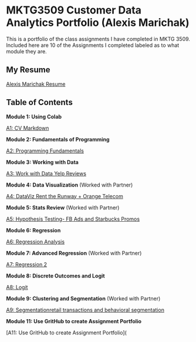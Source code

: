 # MKTG3509 Customer Data Analytics Portfolio (Alexis Marichak)
This is a portfolio of the class assignments I have completed in MKTG 3509. Included here are 10 of the Assignments I completed labeled as to what module they are.

## My Resume
[Alexis Marichak Resume](https://colab.research.google.com/drive/1ZG4z4jU-IDB4iEHKm37k4qOqMLLaTgDO?usp=sharing)

## Table of Contents 

**Module 1: Using Colab** 

[A1: CV Markdown](https://templeu.instructure.com/courses/100008/assignments/1350602/submissions/121780?download=15089534)

**Module 2: Fundamentals of Programming**

[A2: Programming Fundamentals](https://templeu.instructure.com/courses/100008/assignments/1350603/submissions/121780?download=15250359)

**Module 3: Working with Data**

[A3: Work with Data Yelp Reviews](https://templeu.instructure.com/courses/100008/assignments/1350604/submissions/121780?download=15482065)

**Module 4: Data Visualization**
(Worked with Partner)

[A4: DataViz Rent the Runway + Orange Telecom](https://templeu.instructure.com/courses/100008/assignments/1350605/submissions/119206?download=15602166)

**Module 5: Stats Review**
(Worked with Partner)

[A5: Hypothesis Testing- FB Ads and Starbucks Promos](https://templeu.instructure.com/courses/100008/assignments/1350606/submissions/119206?download=15726922)

**Module 6: Regression**

[A6: Regression Analysis](Alexis_Marichak_A6_F2021_Regression_1.ipynb)

**Module 7: Advanced Regression**
(Worked with Partner)

[A7: Regression 2](https://templeu.instructure.com/courses/100008/assignments/1350608/submissions/119206?download=16162510)

**Module 8: Discrete Outcomes and Logit**

[A8: Logit](https://templeu.instructure.com/courses/100008/assignments/1350609/submissions/121780?download=16273471)

**Module 9: Clustering and Segmentation**
(Worked with Partner)

[A9: Segmentationretail transactions and behavioral segmentation](https://templeu.instructure.com/courses/100008/assignments/1350610/submissions/119206?download=16377593)

**Module 11: Use GritHub to create Assignment Portfolio**

[A11: Use GritHub to create Assignment Portfolio](
